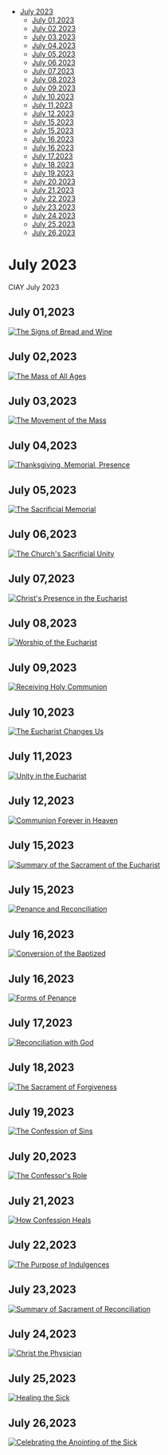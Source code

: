 <!-- toc -->

- [July 2023](#july-2023)
  * [July 01,2023](#july-012023)
  * [July 02,2023](#july-022023)
  * [July 03,2023](#july-032023)
  * [July 04,2023](#july-042023)
  * [July 05,2023](#july-052023)
  * [July 06,2023](#july-062023)
  * [July 07,2023](#july-072023)
  * [July 08,2023](#july-082023)
  * [July 09,2023](#july-092023)
  * [July 10,2023](#july-102023)
  * [July 11,2023](#july-112023)
  * [July 12,2023](#july-122023)
  * [July 15,2023](#july-152023)
  * [July 15,2023](#july-152023-1)
  * [July 16,2023](#july-162023)
  * [July 16,2023](#july-162023-1)
  * [July 17,2023](#july-172023)
  * [July 18,2023](#july-182023)
  * [July 19,2023](#july-192023)
  * [July 20,2023](#july-202023)
  * [July 21,2023](#july-212023)
  * [July 22,2023](#july-222023)
  * [July 23,2023](#july-232023)
  * [July 24,2023](#july-242023)
  * [July 25,2023](#july-252023)
  * [July 26,2023](#july-262023)

<!-- tocstop -->

# July 2023 #
CIAY July 2023

## July 01,2023 ##

[![The Signs of Bread and Wine](https://raw.githubusercontent.com/linusjf/CIAY/main/July/jpgs/Day182.jpg)](https://youtu.be/7aDiPr-R4gc "The Signs of Bread and Wine")

## July 02,2023 ##

[![The Mass of All Ages](https://raw.githubusercontent.com/linusjf/CIAY/main/July/jpgs/Day183.jpg)](https://youtu.be/uN585olka7I "The Mass of All Ages")

## July 03,2023 ##

[![The Movement of the Mass](https://raw.githubusercontent.com/linusjf/CIAY/main/July/jpgs/Day184.jpg)](https://youtu.be/l7GLmLFM0Ag "The Movement of the Mass")

## July 04,2023 ##

[![Thanksgiving, Memorial, Presence](https://raw.githubusercontent.com/linusjf/CIAY/main/July/jpgs/Day185.jpg)](https://youtu.be/FocyAQTKTO8 "Thanksgiving, Memorial, Presence")

## July 05,2023 ##

[![The Sacrificial Memorial](https://raw.githubusercontent.com/linusjf/CIAY/main/July/jpgs/Day186.jpg)](https://youtu.be/Fq7tcFmpZZA "The Sacrificial Memorial")

## July 06,2023 ##

[![The Church's Sacrificial Unity](https://raw.githubusercontent.com/linusjf/CIAY/main/July/jpgs/Day187.jpg)](https://youtu.be/31PWoGQ-rKE "The Church's Sacrificial Unity")

## July 07,2023 ##

[![Christ's Presence in the Eucharist](https://raw.githubusercontent.com/linusjf/CIAY/main/July/jpgs/Day188.jpg)](https://youtu.be/Qqh8ohW4UcQ "Christ's Presence in the Eucharist")

## July 08,2023 ##

[![Worship of the Eucharist](https://raw.githubusercontent.com/linusjf/CIAY/main/July/jpgs/Day189.jpg)](https://youtu.be/vB4sB8gYbVA "Worship of the Eucharist")

## July 09,2023 ##

[![Receiving Holy Communion](https://raw.githubusercontent.com/linusjf/CIAY/main/July/jpgs/Day190.jpg)](https://youtu.be/tAI4giwA86E "Receiving Holy Communion")

## July 10,2023 ##

[![The Eucharist Changes Us](https://raw.githubusercontent.com/linusjf/CIAY/main/July/jpgs/Day191.jpg)](https://youtu.be/6OM0l0cMkvw "The Eucharist Changes Us")

## July 11,2023 ##

[![Unity in the Eucharist](https://raw.githubusercontent.com/linusjf/CIAY/main/July/jpgs/Day192.jpg)](https://youtu.be/apkookyx7IU "Unity in the Eucharist")

## July 12,2023 ##

[![Communion Forever in Heaven](https://raw.githubusercontent.com/linusjf/CIAY/main/July/jpgs/Day193.jpg)](https://youtu.be/5GBhLnoyjqA "Communion Forever in Heaven")

## July 15,2023 ##

[![Summary of the Sacrament of the Eucharist](https://raw.githubusercontent.com/linusjf/CIAY/main/July/jpgs/Day194.jpg)](https://youtu.be/d3AttEMJfSA "Summary of the Sacrament of the Eucharist")

## July 15,2023 ##

[![Penance and Reconciliation](https://raw.githubusercontent.com/linusjf/CIAY/main/July/jpgs/Day195.jpg)](https://youtu.be/Z1yAPFE0Z4o "Penance and Reconciliation")

## July 16,2023 ##

[![Conversion of the Baptized](https://raw.githubusercontent.com/linusjf/CIAY/main/July/jpgs/Day196.jpg)](https://youtu.be/5iBovbP21Ew "Conversion of the Baptized")

## July 16,2023 ##

[![Forms of Penance](https://raw.githubusercontent.com/linusjf/CIAY/main/July/jpgs/Day197.jpg)](https://youtu.be/JMlJQTvW4bY "Forms of Penance")

## July 17,2023 ##

[![Reconciliation with God](https://raw.githubusercontent.com/linusjf/CIAY/main/July/jpgs/Day198.jpg)](https://youtu.be/9_YAGXuny4E "Reconciliation with God")

## July 18,2023 ##

[![The Sacrament of Forgiveness](https://raw.githubusercontent.com/linusjf/CIAY/main/July/jpgs/Day199.jpg)](https://youtu.be/Ti8Udi38ks8 "The Sacrament of Forgiveness")

## July 19,2023 ##

[![The Confession of Sins](https://raw.githubusercontent.com/linusjf/CIAY/main/July/jpgs/Day200.jpg)](https://youtu.be/hn6lQF0L4Rc "The Confession of Sins")

## July 20,2023 ##

[![The Confessor's Role](https://raw.githubusercontent.com/linusjf/CIAY/main/July/jpgs/Day201.jpg)](https://youtu.be/FiJArFHwTLw "The Confessor's Role")

## July 21,2023 ##

[![How Confession Heals](https://raw.githubusercontent.com/linusjf/CIAY/main/July/jpgs/Day202.jpg)](https://youtu.be/Z5T79PFdTtE "How Confession Heals")

## July 22,2023 ##

[![The Purpose of Indulgences](https://raw.githubusercontent.com/linusjf/CIAY/main/July/jpgs/Day203.jpg)](https://youtu.be/FXETDjn8HnU "The Purpose of Indulgences")

## July 23,2023 ##

[![Summary of Sacrament of Reconciliation](https://raw.githubusercontent.com/linusjf/CIAY/main/July/jpgs/Day204.jpg)](https://youtu.be/PkeggrEIcVY "Summary of Sacrament of Reconciliation")

## July 24,2023 ##

[![Christ the Physician](https://raw.githubusercontent.com/linusjf/CIAY/main/July/jpgs/Day205.jpg)](https://youtu.be/v71IcAYTCaM "Christ the Physician")

## July 25,2023 ##

[![Healing the Sick](https://raw.githubusercontent.com/linusjf/CIAY/main/July/jpgs/Day206.jpg)](https://youtu.be/U94oBQ8ZHj4 "Healing the Sick")

## July 26,2023 ##

[![Celebrating the Anointing of the Sick](https://raw.githubusercontent.com/linusjf/CIAY/main/July/jpgs/Day207.jpg)](https://youtu.be/nMVqM8j_OYI "Celebrating the Anointing of the Sick")
